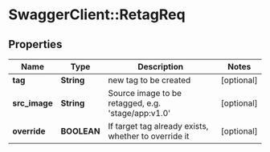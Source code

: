 # SwaggerClient::RetagReq

## Properties
Name | Type | Description | Notes
------------ | ------------- | ------------- | -------------
**tag** | **String** | new tag to be created | [optional] 
**src_image** | **String** | Source image to be retagged, e.g. &#39;stage/app:v1.0&#39; | [optional] 
**override** | **BOOLEAN** | If target tag already exists, whether to override it | [optional] 


